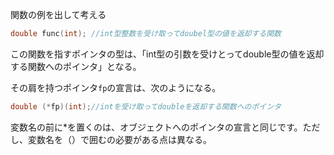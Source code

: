 関数の例を出して考える


```c
double func(int); //int型整数を受け取ってdoubel型の値を返却する関数
```

この関数を指すポインタの型は、「int型の引数を受けとってdouble型の値を返却する関数へのポインタ」となる。


その肩を持つポインタ```fp```の宣言は、次のようになる。


```c
double (*fp)(int);//intを受け取ってdoubleを返却する関数へのポインタ
```

変数名の前に*を置くのは、オブジェクトへのポインタの宣言と同じです。ただし、変数名を（）で囲むの必要がある点は異なる。


